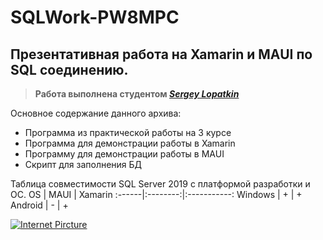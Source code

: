 # SQLWork-PW8MPC
## Презентативная работа на Xamarin и MAUI по SQL соединению.  
>**Работа выполнена студентом ***[Sergey Lopatkin](https://github.com/HaproBishop)*****

Основное содержание данного архива:
* Программа из практической работы на 3 курсе
* Программа для демонстрации работы в Xamarin
* Программу для демонстрации работы в MAUI
* Скрипт для заполнения БД

Таблица совместимости SQL Server 2019 с платформой разработки и ОС.
OS     |   MAUI   |    Xamarin
:------|:--------:|:-----------:
Windows | + | +
Android | - | +

[![Internet Pircture](https://static.vecteezy.com/system/resources/previews/000/275/138/original/vector-winter-landscape-illustration.jpg)](https://github.com/HaproBishop)
